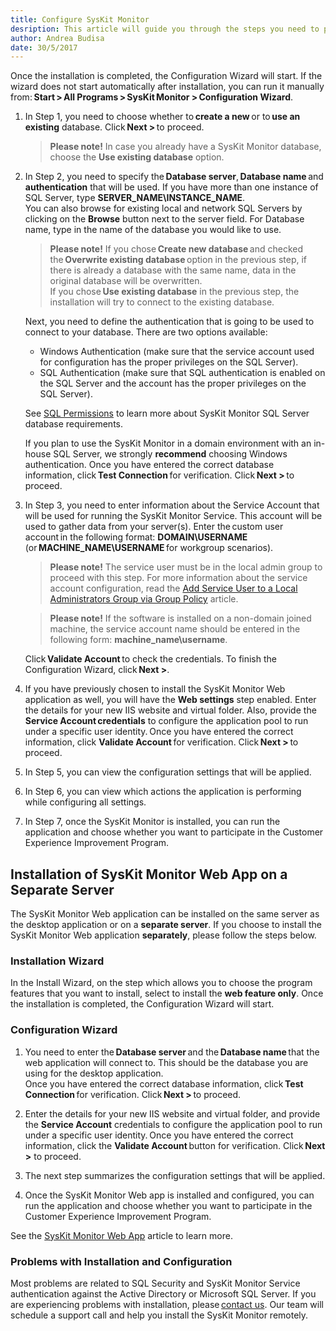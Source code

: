 ```yaml
---
title: Configure SysKit Monitor
desription: This article will guide you through the steps you need to perform in order to configure SysKit Monitor to work properly.
author: Andrea Budisa
date: 30/5/2017
---
```

Once the installation is completed, the Configuration Wizard will start. If the wizard does not start automatically after installation, you can run it manually from: __Start > All Programs > SysKit Monitor > Configuration Wizard__.

1. In Step 1, you need to choose whether to __create a new__ or to __use an existing__ database. Click __Next >__ to proceed.
   > __Please note!__ In case you already have a SysKit Monitor database, choose the __Use existing database__ option.

2. In Step 2, you need to specify the __Database server__, __Database name__ and __authentication__ that will be used. If you have more than one instance of SQL Server, type __SERVER_NAME\INSTANCE_NAME__.  
You can also browse for existing local and network SQL Servers by clicking on the __Browse__ button next to the server field. For Database name, type in the name of the database you would like to use.
   > __Please note!__ If you chose __Create new database__ and checked the __Overwrite existing database__ option in the previous step, if there is already a database with the same name, data in the original database will be overwritten.  
   If you chose __Use existing database__ in the previous step, the installation will try to connect to the existing database.

    Next, you need to define the authentication that is going to be used to connect to your database. There are two options available:

    + Windows Authentication (make sure that the service account used for configuration has the proper privileges on the SQL Server).
    + SQL Authentication (make sure that SQL authentication is enabled on the SQL Server and the account has the proper privileges on the SQL Server).

   See [SQL Permissions](#internal/installation-configuration/configuration-wizard/sql-permissions/create-sql-login) to learn more about SysKit Monitor SQL Server database requirements.

   If you plan to use the SysKit Monitor in a domain environment with an in-house SQL Server, we strongly __recommend__ choosing Windows authentication. Once you have entered the correct database information, click __Test Connection__ for verification. Click __Next >__ to proceed.

3. In Step 3, you need to enter information about the Service Account that will be used for running the SysKit Monitor Service. This account will be used to gather data from your server(s). Enter the custom user account in the following format:
__DOMAIN\USERNAME__ (or __MACHINE_NAME\USERNAME__ for workgroup scenarios).

   > __Please note!__ The service user must be in the local admin group to proceed with this step. For more information about the service account configuration, read the [Add Service User to a Local Administrators Group via Group Policy](#internal/how-to/service-accounts/add-service-user-group-policy) article.

   > __Please note!__ If the software is installed on a non-domain joined machine, the service account name should be entered in the following form: __machine_name\username__.

   Click __Validate Account__ to check the credentials. To finish the Configuration Wizard, click __Next >__.

4. If you have previously chosen to install the SysKit Monitor Web application as well, you will have the __Web settings__ step enabled. Enter the details for your new IIS website and virtual folder. Also, provide the __Service Account credentials__ to configure the application pool to run under a specific user identity. Once you have entered the correct information, click __Validate Account__ for verification. Click __Next >__ to proceed.

5. In Step 5, you can view the configuration settings that will be applied.
6. In Step 6, you can view which actions the application is performing while configuring all settings.
7. In Step 7, once the SysKit Monitor is installed, you can run the application and choose whether you want to participate in the Customer Experience Improvement Program.

## Installation of SysKit Monitor Web App on a Separate Server

The SysKit Monitor Web application can be installed on the same server as the desktop application or on a __separate server__. If you choose to install the SysKit Monitor Web application __separately__, please follow the steps below.

### Installation Wizard

In the Install Wizard, on the step which allows you to choose the program features that you want to install, select to install the __web feature only__. Once the installation is completed, the Configuration Wizard will start.

### Configuration Wizard

1. You need to enter the __Database server__ and the __Database name__ that the web application will connect to. This should be the database you are using for the desktop application.  
Once you have entered the correct database information, click __Test Connection__ for verification. Click __Next >__ to proceed.

2. Enter the details for your new IIS website and virtual folder, and provide the __Service Account__ credentials to configure the application pool to run under a specific user identity. Once you have entered the correct information, click the __Validate Account__ button for verification. Click __Next >__ to proceed.
3. The next step summarizes the configuration settings that will be applied.
4. Once the SysKit Monitor Web app is installed and configured, you can run the application and choose whether you want to participate in the Customer Experience Improvement Program.

See the [SysKit Monitor Web App](#internal/get-to-know-syskit-monitor/syskit-monitor-web-app) article to learn more.

### Problems with Installation and Configuration

Most problems are related to SQL Security and SysKit Monitor Service authentication against the Active Directory or Microsoft SQL Server. If you are experiencing problems with installation, please [contact us](https://www.syskit.com/company/contact-us). Our team will schedule a support call and help you install the SysKit Monitor remotely.
